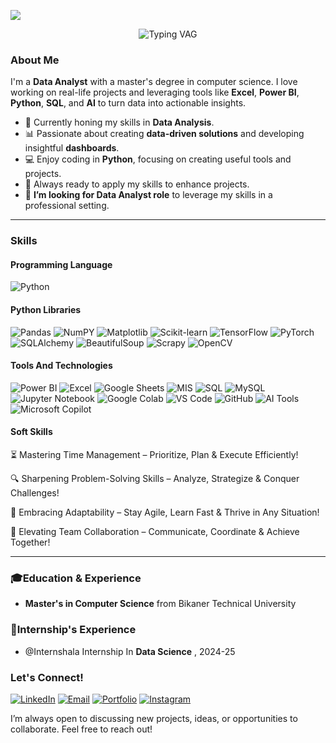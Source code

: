 ![](https://komarev.com/ghpvc/?username=Surendra089&label=Profile%20Views&color=0e75b6&style=flat)

<div align="center">
  <img src="https://readme-typing-svg.demolab.com?font=Fira+Code&weight=500&size=24&duration=3000&pause=1000&center=true&vCenter=true&width=500&lines=Hi👋,+I'm+Surendra Kumawat" alt="Typing VAG">
</div>

### About Me

I'm a **Data Analyst** with a master's degree in computer science. I love working on real-life projects and leveraging tools like **Excel**, **Power BI**, **Python**, **SQL**, and **AI** to turn data into actionable insights.

- 🌱 Currently honing my skills in **Data Analysis**.
- 📊 Passionate about creating **data-driven solutions** and developing insightful **dashboards**.
- 💻 Enjoy coding in **Python**, focusing on creating useful tools and projects.
- 🎨 Always ready to apply my skills to enhance projects.
- 🎯 **I’m looking for Data Analyst role** to leverage my skills in a professional setting.

---

### Skills

#### Programming Language
![Python](https://img.shields.io/badge/-Python-3776AB?style=flat&logo=python&logoColor=white) 

#### Python Libraries
![Pandas](https://img.shields.io/badge/-Pandas-150458?style=flat&logo=pandas&logoColor=white) 
![NumPY](https://img.shields.io/badge/-Numpy-013243?style=flat&logo=numpy&logoColor=white) 
![Matplotlib](https://img.shields.io/badge/-Matplotlib-11557C?style=flat&logo=matplotlib&logoColor=white) 
![Scikit-learn](https://img.shields.io/badge/-Scikit--learn-F7931E?style=flat&logo=scikit-learn&logoColor=white)
![TensorFlow](https://img.shields.io/badge/-TensorFlow-FF6F00?style=flat&logo=tensorflow&logoColor=white)
![PyTorch](https://img.shields.io/badge/-PyTorch-EE4C2C?style=flat&logo=pytorch&logoColor=white)
![SQLAlchemy](https://img.shields.io/badge/-SQLAlchemy-D71F00?style=flat&logo=sqlite&logoColor=white)
![BeautifulSoup](https://img.shields.io/badge/-BeautifulSoup-8B0000?style=flat&logo=python&logoColor=white)
![Scrapy](https://img.shields.io/badge/-Scrapy-88CC44?style=flat&logo=scrapy&logoColor=white)
![OpenCV](https://img.shields.io/badge/-OpenCV-5C3EE8?style=flat&logo=opencv&logoColor=white)


#### Tools And Technologies
![Power BI](https://img.shields.io/badge/-Power%20BI-F2C811?style=flat&logo=powerbi&logoColor=white)
![Excel](https://img.shields.io/badge/-Excel-217346?style=flat&logo=microsoft-excel&logoColor=white)
![Google Sheets](https://img.shields.io/badge/-Google%20Sheets-34A853?style=flat&logo=googlesheets)
![MIS](https://img.shields.io/badge/-MIS-217346?style=flat&logo=microsoft-excel)
![SQL](https://img.shields.io/badge/-SQL%20Server-CC2927?style=flat&logo=microsoft-sql-server&logoColor=white)
![MySQL](https://img.shields.io/badge/-MySQL-4479A1?style=flat&logo=mysql)
![Jupyter Notebook](https://img.shields.io/badge/-Jupyter%20Notebook-F37626?style=flat&logo=jupyter)
![Google Colab](https://img.shields.io/badge/-Google%20Colab-F9AB00?style=flat&logo=googlecolab)
![VS Code](https://img.shields.io/badge/-VS%20Code-007ACC?style=flat&logo=visualstudiocode)
![GitHub](https://img.shields.io/badge/-GitHub-181717?style=flat&logo=github)
![AI Tools](https://img.shields.io/badge/-ChatGPT-00B37E?style=flat&logo=openai&logoColor=white)
![Microsoft Copilot](https://img.shields.io/badge/-Microsoft%20Copilot-2B2B2B?style=flat&logo=microsoft&logoColor=white)

#### Soft Skills
⏳ Mastering Time Management – Prioritize, Plan & Execute Efficiently!

🔍 Sharpening Problem-Solving Skills – Analyze, Strategize & Conquer Challenges!

🔄 Embracing Adaptability – Stay Agile, Learn Fast & Thrive in Any Situation!

🤝 Elevating Team Collaboration – Communicate, Coordinate & Achieve Together!

---
### 🎓Education & Experience

-  **Master's in Computer Science** from Bikaner Technical University
  
### 🏅Internship's Experience
 
- @Internshala Internship In  **Data Science** , 2024-25
 
### Let's Connect!

[![LinkedIn](https://img.shields.io/badge/-LinkedIn-0077B5?style=flat&logo=linkedin&logoColor=white)](https://www.linkedin.com/in/surendra089/) 
[![Email](https://img.shields.io/badge/-Email-D14836?style=flat&logo=gmail&logoColor=white)](mailto:Surendrakumawatnwh@gmail.com) 
[![Portfolio](https://img.shields.io/badge/-Portfolio-FF5722?style=flat&logo=firefox&logoColor=white)](https://github.com/Surendra089)
[![Instagram](https://img.shields.io/badge/Instagram-%23E4405F.svg?logo=Instagram&logoColor=white)](https://instagram.com/surendra089)

I’m always open to discussing new projects, ideas, or opportunities to collaborate. Feel free to reach out!
